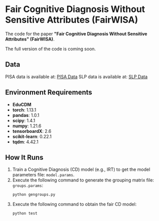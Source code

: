 # Fair Cognitive Diagnosis Without Sensitive Attributes (FairWISA)

The code for the paper **"Fair Cognitive Diagnosis Without Sensitive Attributes" (FairWISA)**.

The full version of the code is coming soon.

## Data
PISA data is available at: [PISA Data](https://www.oecd.org/pisa/data/)
SLP data is available at: [SLP Data](https://aic-fe.bnu.edu.cn/en/data/index.html)

## Environment Requirements
- **EduCDM**
- **torch**: 1.13.1  
- **pandas**: 1.0.1  
- **scipy**: 1.4.1  
- **numpy**: 1.21.6  
- **tensorboardX**: 2.6  
- **scikit-learn**: 0.22.1  
- **tqdm**: 4.42.1  

## How It Runs
1. Train a Cognitive Diagnosis (CD) model (e.g., IRT) to get the model parameters file: `model.params`.
2. Execute the following command to generate the grouping matrix file: `groups.params`:
   ```bash
   python gengroups.py
3. Execute the following command to obtain the fair CD model:
   ```bash
   python test
